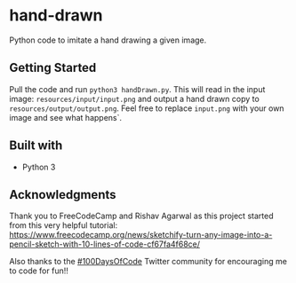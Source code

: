 # hand-drawn
Python code to imitate a hand drawing a given image.

## Getting Started
Pull the code and run `python3 handDrawn.py`. This will read in the input image: 
`resources/input/input.png` and output a hand drawn copy to `resources/output/output.png`.
Feel free to replace `input.png` with your own image and see what happens`.


## Built with

* Python 3

## Acknowledgments
Thank you to FreeCodeCamp and Rishav Agarwal as this project started from this very helpful
tutorial: 
https://www.freecodecamp.org/news/sketchify-turn-any-image-into-a-pencil-sketch-with-10-lines-of-code-cf67fa4f68ce/

Also thanks to the [#100DaysOfCode](https://twitter.com/search?q=%23100daysOfCode&src=hashtag_click) 
Twitter community for encouraging me to code for fun!!